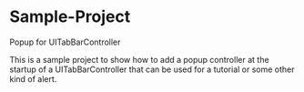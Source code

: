 Sample-Project
==============

Popup for UITabBarController

This is a sample project to show how to add a popup controller at the startup of a UITabBarController that can be
used for a tutorial or some other kind of alert.
